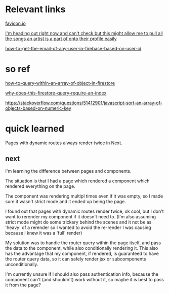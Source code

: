 # Relevant links
[favicon.io](https://favicon.io/)

[I'm heading out right now and can't check but this might allow me to pull all the songs an artist is a part of onto their profile easily](https://firebase.blog/posts/2019/06/understanding-collection-group-queries)

[how-to-get-the-email-of-any-user-in-firebase-based-on-user-id](https://stackoverflow.com/a/66544110/19101255)

# so ref

[how-to-query-within-an-array-of-object-in-firestore](https://stackoverflow.com/a/70812323/19101255)

[why-does-this-firestore-query-require-an-index](https://stackoverflow.com/a/53790652/19101255)

https://stackoverflow.com/questions/51412901/javascript-sort-an-array-of-objects-based-on-numeric-key

# quick learned

Pages with dynamic routes always render twice in Next. 

## next

I'm learning the difference between pages and components.

The situation is that I had a page which rendered a component which rendered everything on the page.

The component was rendering multipl times even if it was empty, so I made sure it wasn't strict mode and it ended up being the page.

I found out that pages with dynamic routes render twice, ok cool, but I don't want to rerender my component if it doesn't need to. (I'm also assuming strict mode might do some trickery behind the scenes and it not be as 'heavy' of a rerender so I wanted to avoid the re-render I was causing because I knew it was a 'full' render)

My solution was to handle the router query within the page itself, and pass the data to the component, while also conditionally rendering it. This also has the advantage that my component, if rendered, is guaranteed to have the router query data, so it can safely render jsx or subcomponents unconditionally. 

I'm currently unsure if I should also pass authentication info, because the component can't (and shouldn't) work without it, so maybe it is best to pass it from the page?